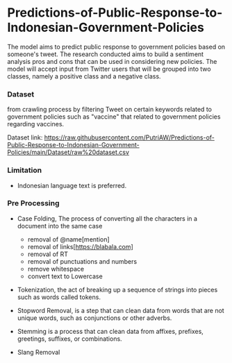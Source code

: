 # Predictions-of-Public-Response-to-Indonesian-Government-Policies

The model aims to predict public response to government policies based on someone's tweet. The research conducted aims to build a sentiment analysis pros and cons that can be used in considering new policies. The model will accept input from Twitter users that will be grouped into two classes, namely a positive class and a negative class.


### Dataset
from crawling process by filtering Tweet on certain keywords related to government policies such as "vaccine" that related to government policies regarding vaccines.

Dataset link: https://raw.githubusercontent.com/PutriAW/Predictions-of-Public-Response-to-Indonesian-Government-Policies/main/Dataset/raw%20dataset.csv


### Limitation
 * Indonesian language text is preferred.


### Pre Processing
  * Case Folding, The process of converting all the characters in a document into the same case
       - removal of @name[mention]
       - removal of links[https://blabala.com]
       - removal of RT
       - removal of punctuations and numbers
       - remove whitespace
       - convert text to Lowercase

  * Tokenization, the act of breaking up a sequence of strings into pieces such as words called tokens. 

  * Stopword Removal, is a step that can clean data from words that are not unique words, such as conjunctions or other adverbs.
  * Stemming is a process that can clean data from affixes, prefixes, greetings, suffixes, or combinations.
  * Slang Removal

